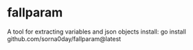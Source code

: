 # fallparam
A tool for extracting variables and json objects
install:
go install github.com/sorna0day/fallparam@latest 
